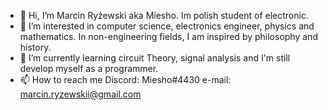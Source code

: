 - 👋 Hi, I’m Marcin Ryżewski aka Miesho. Im polish student of electronic.
- 👀 I’m interested in computer science, electronics engineer, physics and mathematics. In non-engineering fields, I am inspired by philosophy and history.
- 🌱 I’m currently learning circuit Theory, signal analysis and I'm still develop myself as a programmer.
- 📫 How to reach me 
    Discord: Miesho#4430
    e-mail: marcin.ryzewskii@gmail.com

<!---
Miesho13/Miesho13 is a ✨ special ✨ repository because its `README.md` (this file) appears on your GitHub profile.
You can click the Preview link to take a look at your changes.
--->
